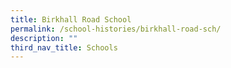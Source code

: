 ```yaml
---
title: Birkhall Road School
permalink: /school-histories/birkhall-road-sch/
description: ""
third_nav_title: Schools
---
```


